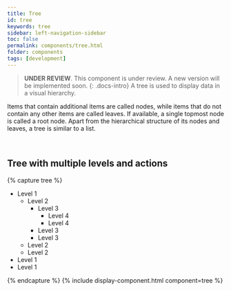 ```yaml
---
title: Tree
id: tree
keywords: tree
sidebar: left-navigation-sidebar
toc: false
permalink: components/tree.html
folder: components
tags: [development]
---
```

> **UNDER REVIEW**. This component is under review. A new version will be implemented soon.
{: .docs-intro}
A tree is used to display data in a visual hierarchy.

Items that contain additional items are called nodes, while items that do not contain any other items are called leaves. If available, a single topmost node is called a root node. Apart from the hierarchical structure of its nodes and leaves, a tree is similar to a list.

<br>

## Tree with multiple levels and actions

{% capture tree %}
<ul class="fd-tree">
    <li class="fd-tree__item">
        <div class="fd-tree__content">
            <span class="fd-tree__expander" aria-controls="TREE1L2" aria-haspopup="true" aria-expanded="false" aria-label="Expand level 2"></span>
            <span class="fd-tree__text">Level 1</span>
        </div>
        <ul class="fd-tree level-2" id="TREE1L2" aria-hidden="true">
            <li class="fd-tree__item">
                <div class="fd-tree__content">
                    <span class="fd-tree__expander" aria-controls="TREE1L3" aria-haspopup="true" aria-expanded="false" aria-label="Expand level 3"></span>
                    <span class="fd-tree__text">Level 2</span>
                </div>
                <ul class="fd-tree level-3" id="TREE1L3" aria-hidden="true">
                    <li class="fd-tree__item">
                        <div class="fd-tree__content">
                            <span class="fd-tree__expander" aria-controls="TREE1L4" aria-haspopup="true" aria-expanded="false" aria-label="Expand level 4"></span>
                            <span class="fd-tree__text">Level 3</span>
                        </div>
                        <ul class="fd-tree level-4" id="TREE1L4" aria-hidden="true">
                            <li class="fd-tree__item">
                                <div class="fd-tree__content">
                                    <span class="fd-tree__text">Level 4</span>
                                </div>
                            </li>
                            <li class="fd-tree__item">
                                <div class="fd-tree__content">
                                    <span class="fd-tree__text">Level 4</span>
                                </div>
                            </li>
                        </ul>
                    </li>
                    <li class="fd-tree__item">
                        <div class="fd-tree__content">
                            <span class="fd-tree__text">Level 3</span>
                        </div>
                    </li>
                    <li class="fd-tree__item">
                        <div class="fd-tree__content">
                            <span class="fd-tree__text">Level 3</span>
                        </div>
                    </li>
                </ul>
            </li>
            <li class="fd-tree__item">
                <div class="fd-tree__content">
                    <span class="fd-tree__text">Level 2</span>
                </div>
            </li>
            <li class="fd-tree__item">
                <div class="fd-tree__content">
                    <span class="fd-tree__text">Level 2</span>
                </div>
            </li>
        </ul>
    </li>
    <li class="fd-tree__item">
        <div class="fd-tree__content">
            <span class="fd-tree__expander"></span>
            <span class="fd-tree__text">Level 1</span>
        </div>
    </li>
    <li class="fd-tree__item">
        <div class="fd-tree__content">
            <span class="fd-tree__expander"></span>
            <span class="fd-tree__text">Level 1</span>
        </div>
    </li>
</ul>
{% endcapture %}
{% include display-component.html component=tree %}
